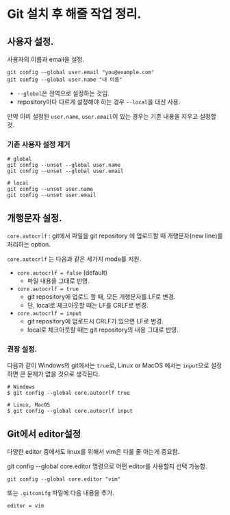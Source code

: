 # Git 설치 후 해줄 작업 정리.

## 사용자 설정.

사용자의 이름과 email을 설정.

```
git config --global user.email "you@example.com"
git config --global user.name "내 이름"
```
* `--global`은 전역으로 설정하는 것임.
* repository마다 다르게 설정해야 하는 경우 `--local`을 대신 사용.

만약 이미 설정된 `user.name`, `user.email`이 있는 경우는 기존 내용을 지우고 설정할 것.

### 기존 사용자 설정 제거
```
# global
git config --unset --global user.name
git config --unset --global user.email

# local
git config --unset user.name
git config --unset user.email
```


## 개행문자 설정.

`core.autocrlf`  : git에서 파일을 git repository 에 업로드할 때 개행문자(new line)를 처리하는 option.

`core.autocrlf` 는 다음과 같은 세가지 mode를 지원.

* `core.autocrlf = false` (default)
    - 파일 내용을 그대로 반영.
* `core.autocrlf = true`
    - git repository에 업로드 할 때, 모든 개행문자를 LF로 변경.
    - 단, local로 체크아웃할 때는 LF를 CRLF로 변경.
* `core.autocrlf = input`
    - git repository에 업로드시 CRLF가 있으면 LF로 변경.
    - local로 체크아웃할 때는 git repository의 내용 그대로 반영.

### 권장 설정.

다음과 같이 Windows의 git에서는 `true`로, Linux or MacOS 에서는 `input`으로 설정하면 큰 문제가 없을 것으로 생각된다.

```
# Windows
$ git config --global core.autocrlf true

# Linux, MacOS
$ git config --global core.autocrlf input
```

## Git에서 editor설정

다양한 editor 중에서도 linux를 위해서 vim은 다룰 줄 아는게 중요함.

git config --global core.editor 명령으로 어떤 editor를 사용할지 선택 가능함.

```
git config --global core.editor "vim"
```

또는 `.gitconifg` 파일에 다음 내용을 추가.

```
editor = vim
```